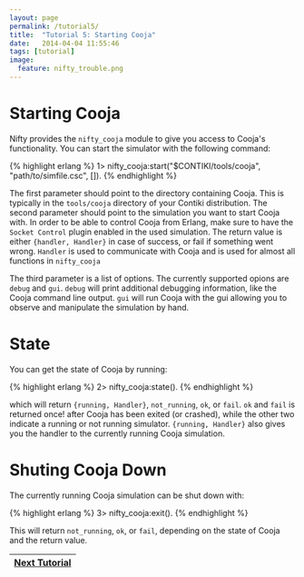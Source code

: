 ```yaml
---
layout: page
permalink: /tutorial5/
title:  "Tutorial 5: Starting Cooja"
date:   2014-04-04 11:55:46
tags: [tutorial]
image:
  feature: nifty_trouble.png
---
```


# Starting Cooja
Nifty provides the `nifty_cooja` module to give you access to Cooja's functionality. You can start the simulator with the following command:

{% highlight erlang %}
1> nifty_cooja:start("$CONTIKI/tools/cooja",
                     "path/to/simfile.csc", []).
{% endhighlight %}

The first parameter should point to the directory containing Cooja. This is typically in the `tools/cooja` directory of your Contiki distribution. The second parameter should point to the simulation you want to start Cooja with. In order to be able to control Cooja from Erlang, make sure to have the `Socket Control` plugin enabled in the used simulation. The return value is either `{handler, Handler}` in case of success, or fail if something went wrong.  `Handler` is used to communicate with Cooja and is used for almost all functions in `nifty_cooja`

The third parameter is a list of options. The currently supported opions are `debug` and `gui`. `debug` will print additional debugging information, like the Cooja command line output. `gui` will run Cooja with the gui allowing you to observe and manipulate the simulation by hand. 

# State
You can get the state of Cooja by running:

{% highlight erlang %}
2> nifty_cooja:state().
{% endhighlight %}

which will return `{running, Handler}`, `not_running`, `ok`, or `fail`. `ok` and `fail` is returned once! after Cooja has been exited (or crashed), while the other two indicate a running or not running simulator. `{running, Handler}` also gives you the handler to the currently running Cooja simulation.

# Shuting Cooja Down
The currently running Cooja simulation can be shut down with:

{% highlight erlang %}
3> nifty_cooja:exit().
{% endhighlight %}

This will return `not_running`, `ok`, or `fail`, depending on the state of Cooja and the return value.


| <a  href="{{ site.url }}/tutorial6">Next Tutorial</a> |
|-------------------------------------------------------|
